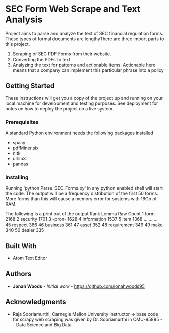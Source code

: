 # SEC Form Web Scrape and Text Analysis

Project aims to parse and analyze the text of SEC financial regulation forms.
These types of formal documents are lengthyThere are three import parts to this project.
  1) Scraping of SEC PDF Forms from their website.
  2) Converting the PDFs to text.
  3) Analyzing the text for patterns and actionable items.
Actionable here means that a company can implement this particular phrase into a policy

## Getting Started

These instructions will get you a copy of the project up and running on your local machine for development and testing purposes. 
See deployment for notes on how to deploy the project on a live system.

### Prerequisites

A standard Python environment needs the following packages installed
  * spacy
  * pdfMiner.six
  * nltk
  * urllib3
  * pandas

### Installing

Running 'python Parse_SEC_Forms.py' in any python enabled shell will start the code.
The output will be a frequency distribution of the first 50 forms. 
More forms than this will cause a memory error for systems with 16Gb of RAM.

The following is a print out of the output
Rank       Lemma                Raw Count
1          form                 2168
2          security             1701
3          -pron-               1628
4          information          1537
5          item                 1368
...        ...                  ...
45         respect              366
46         business             361
47         asset                352
48         requirement          349
49         make                 340
50         dealer               335



## Built With

* Atom Text Editor

## Authors

* **Jonah Woods** - *Initial work* - https://github.com/jonahwoods95

## Acknowledgments

* Raja Sooriamurthi, Carnegie Mellon University instructor 
  -> base code for scrapy web scraping was given by Dr. Sooriamurthi in CMU-95885 -- Data Science and Big Data

